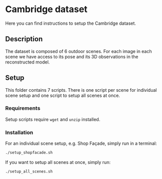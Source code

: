 # Cambridge dataset

Here you can find instructions to setup the Cambridge dataset.

## Description

The dataset is composed of 6 outdoor scenes. For each image in each scene
we have access to its pose and its 3D observations in the reconstructed model.

## Setup

This folder contains 7 scripts. There is one script per scene for individual scene setup and one
script to setup all scenes at once.

### Requirements
Setup scripts require `wget` and `unzip` installed.

### Installation
For an individual scene setup, e.g. Shop Façade, simply run in a terminal:
```bash
./setup_shopfacade.sh
```

If you want to setup all scenes at once, simply run:
```bash
./setup_all_scenes.sh
```
